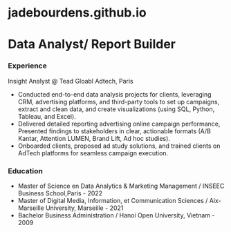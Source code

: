 # jadebourdens.github.io
# Data Analyst/ Report Builder
### Experience
Insight Analyst @ Tead Gloabl Adtech, Paris
- Conducted end-to-end data analysis projects for clients, leveraging CRM, advertising platforms, and third-party tools to set up campaigns, extract and clean data, and create visualizations (using SQL, Python, Tableau, and Excel).
- Delivered detailed reporting advertising online campaign performance, Presented findings to stakeholders in clear, actionable formats (A/B Kantar, Attention LUMEN, Brand Lift, Ad hoc studies).
- Onboarded clients, proposed ad study solutions, and trained clients on AdTech platforms for seamless campaign execution.
### Education
- Master of Science en Data Analytics & Marketing Management / INSEEC Business School,Paris - 2022
- Master of Digital Media, Information, et Communication Sciences / Aix-Marseille University, Marseille - 2021
- Bachelor Business Administration / Hanoi Open University, Vietnam - 2009
